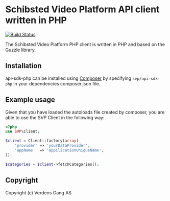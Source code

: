 Schibsted Video Platform API client written in PHP
==============================

[![Build Status](https://travis-ci.org/vgnett/svp-api-sdk-php.svg?branch=master)](https://travis-ci.org/vgnett/svp-api-sdk-php)

The Schibsted Video Platform PHP client is written in PHP and based on the Guzzle library.

## Installation
api-sdk-php can be installed using [Composer](https://getcomposer.org/) by specifying `svp/api-sdk-php` in your dependencies composer.json file.

## Example usage
Given that you have loaded the autoloads file created by composer, you are able to use the SVP Client in the following way:

```php
<?php
use SVP\Client;

$client = Client::factory(array(
    'provider' => 'yourDataProvider',
    'appName'  => 'appilicationUniqueName',
));

$categories = $client->fetchCategories();
```

## Copyright
Copyright (c) Verdens Gang AS

